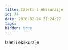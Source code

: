 ```yaml
---
title: Izleti i ekskurzije
id: 77
date: 2016-02-24 21:24:27
tags:
hidden: true
---
```


Izleti i ekskurzije